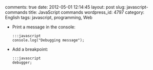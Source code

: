 comments: true
date: 2012-05-01 12:14:45
layout: post
slug: javascript-commands
title: JavaScript commands
wordpress_id: 4797
category: English
tags: javascript, programming, Web




  * Print a message in the console:


        :::javascript
        console.log("Debugging message");







  * Add a breakpoint:


        :::javascript
        debugger;







